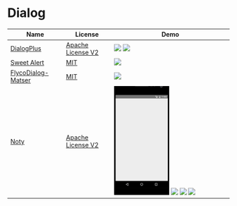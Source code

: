 Dialog
======================
Name | License | Demo
--- | --- | ---
[DialogPlus](https://github.com/orhanobut/dialogplus) | [Apache License V2](https://www.apache.org/licenses/LICENSE-2.0) | <img src="/art/DialogPlus.png" width="30%"> <img src="/art/DialogPlus2.gif" width="49%">
[Sweet Alert](https://github.com/pedant/sweet-alert-dialog) | [MIT](http://opensource.org/licenses/MIT) | <img src="/art/swalert_change_type.gif" width="49%">
[FlycoDialog-Matser](https://github.com/H07000223/FlycoDialog_Master) | [MIT](http://opensource.org/licenses/MIT) | <img src="/art/FlycoDialog-Matser.gif" width="49%">
[Noty](https://github.com/emre1512/Noty) | [Apache License V2](https://www.apache.org/licenses/LICENSE-2.0) | <img src="/art/Noty-gif2.gif" width="49%"> <img src="/art/Noty-gif3.gif.png" width="49%"> <img src="/art/Noty-gif4.gif.png" width="49%"> <img src="/art/Noty-gif5.gif.png" width="49%">
